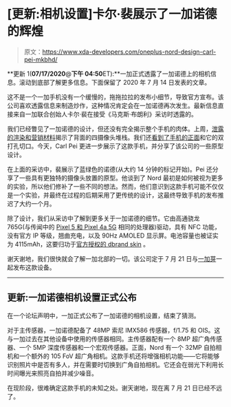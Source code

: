 # [更新:相机设置]卡尔·裴展示了一加诺德的辉煌

> 原文：<https://www.xda-developers.com/oneplus-nord-design-carl-pei-mkbhd/>

**更新 1(****07/17/2020****@****下午 04:50****ET):**一加正式透露了一加诺德上的相机信息。滚动到底部了解更多信息。下面保留了 2020 年 7 月 14 日发表的文章。

这不是一个一加手机没有一个缓慢的，拖拖拉拉的发布小细节，导致官方宣布。该公司喜欢透露信息来制造炒作，这种情况肯定会在一加诺德再次发生。最新信息直接来自一加联合创始人卡尔·裴在接受《马克斯·布朗利》采访时透露的。

我们已经瞥见了一加诺德的设计，但还没有完全揭示整个手机的肉体。上周，[泄露的渲染和营销材料](https://www.xda-developers.com/leaked-oneplus-nord-renders-confirm-quad-camera-dual-hole-punch/)揭示了背面的四摄像头堆栈。我们还[看到了手机的正面](https://www.xda-developers.com/oneplus-8-lite-oneplus-z-nord-name/)和它的双打孔切口。今天，Carl Pei 更进一步展示了这款手机，并分享了该公司的一些原型设计。

在上面的采访中，裴展示了蓝绿色的诺德(从大约 14 分钟的标记开始)。Pei 还分享了一些具有更独特的摄像头放置的原型。他谈到了 Nord 最初是如何被视为更多的实验，所以他们修补了一些不同的想法。然而，他们意识到这款手机可能不仅仅是一个实验，并最终在过程的后期采用了更传统的设计，这最终导致手机的发布推迟了大约一个月。

除了设计，我们从采访中了解到更多关于一加诺德的细节。它由高通骁龙 765G(与传闻中的 [Pixel 5 和 Pixel 4a 5G](https://www.xda-developers.com/pixel-4a-5g-pixel-5-leak/) 相同的处理器)驱动，具有 NFC 功能，没有官方 IP 等级，翘曲充电，以及 90Hz AMOLED 显示屏。电池容量也被证实为 4115mAh，这要归功于[官方授权的 dbrand skin](https://www.reddit.com/r/Android/comments/hqthx0/oneplus_teams_up_with_zack_from_jerryrigeveryting/) 。

谢天谢地，我们很快就会了解一加北部的一切。该公司定于 7 月 21 日与[一加芽](https://www.xda-developers.com/oneplus-buds-july-21st-announcement/)一起发布这款设备。

* * *

## 更新:一加诺德相机设置正式公布

在一个论坛声明中，一加正式公布了一加诺德的相机设置，结束了猜测。

对于主传感器，一加诺德配备了 48MP 索尼 IMX586 传感器，f/1.75 和 OIS。这与一加过去在其他设备中使用的传感器相同。主传感器配有一个 8MP 超广角传感器、一个 5MP 深度传感器和一个宏观传感器。正面，Nord 有一个 32MP 自拍相机和一个额外的 105 FoV 超广角相机。这款手机还将增强相机功能——它将能够识别照片中是否有多人，并在需要时切换到广角自拍相机。它还会在弱光下利用长时间曝光来照亮自拍并减少噪音。

在现阶段，很难确定这款手机的未知之处。谢天谢地，现在离 7 月 21 日已经不远了。